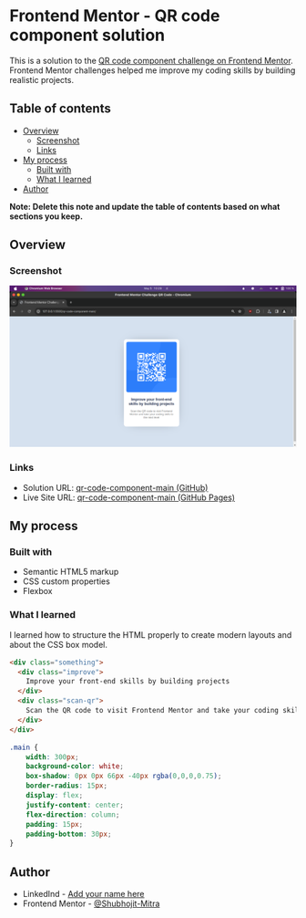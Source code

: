 # Frontend Mentor - QR code component solution

This is a solution to the [QR code component challenge on Frontend Mentor](https://www.frontendmentor.io/challenges/qr-code-component-iux_sIO_H). Frontend Mentor challenges helped me improve my coding skills by building realistic projects. 

## Table of contents

- [Overview](#overview)
  - [Screenshot](#screenshot)
  - [Links](#links)
- [My process](#my-process)
  - [Built with](#built-with)
  - [What I learned](#what-i-learned)
- [Author](#author)

**Note: Delete this note and update the table of contents based on what sections you keep.**

## Overview

### Screenshot

![](./screenshot.png)


### Links

- Solution URL: [qr-code-component-main (GitHub)](https://github.com/Shubhojit-Mitra/qr-code-component-main.git)
- Live Site URL: [qr-code-component-main (GitHub Pages)](https://shubhojit-mitra.github.io/qr-code-component-main)

## My process

### Built with

- Semantic HTML5 markup
- CSS custom properties
- Flexbox



### What I learned

I learned how to structure the HTML properly to create modern layouts and about the  CSS box model.

```html
<div class="something">
  <div class="improve">
    Improve your front-end skills by building projects
  </div>
  <div class="scan-qr">
    Scan the QR code to visit Frontend Mentor and take your coding skills to the next level 
  </div>
</div>  
```
```css
.main {
    width: 300px;
    background-color: white;
    box-shadow: 0px 0px 66px -40px rgba(0,0,0,0.75);
    border-radius: 15px;
    display: flex;
    justify-content: center;
    flex-direction: column;
    padding: 15px;
    padding-bottom: 30px;
}
```


## Author

- LinkedInd - [Add your name here](https://www.linkedin.com/in/shubhojit-mitra-dev)
- Frontend Mentor - [@Shubhojit-Mitra](https://www.frontendmentor.io/profile/Shubhojit-Mitra)


